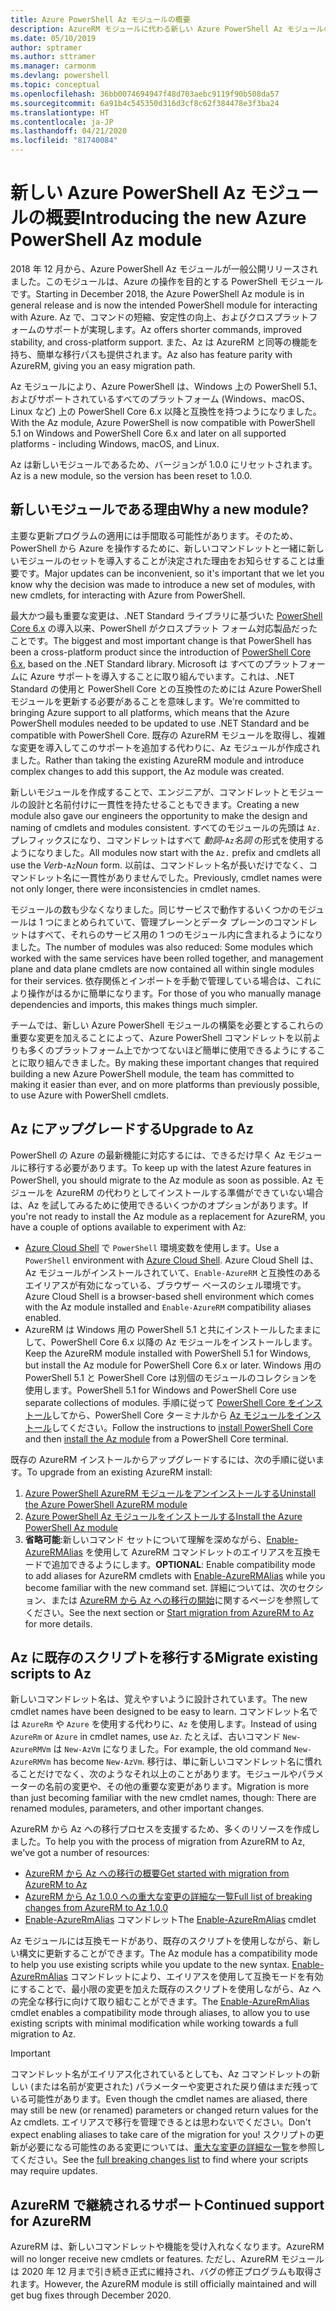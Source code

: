 ```yaml
---
title: Azure PowerShell Az モジュールの概要
description: AzureRM モジュールに代わる新しい Azure PowerShell Az モジュールの概要。
ms.date: 05/10/2019
author: sptramer
ms.author: sttramer
ms.manager: carmonm
ms.devlang: powershell
ms.topic: conceptual
ms.openlocfilehash: 36bb0074694947f48d703aebc9119f90b508da57
ms.sourcegitcommit: 6a91b4c545350d316d3cf8c62f384478e3f3ba24
ms.translationtype: HT
ms.contentlocale: ja-JP
ms.lasthandoff: 04/21/2020
ms.locfileid: "81740084"
---
```

# <a name="introducing-the-new-azure-powershell-az-module"></a><span data-ttu-id="18c19-103">新しい Azure PowerShell Az モジュールの概要</span><span class="sxs-lookup"><span data-stu-id="18c19-103">Introducing the new Azure PowerShell Az module</span></span>

<span data-ttu-id="18c19-104">2018 年 12 月から、Azure PowerShell Az モジュールが一般公開リリースされました。このモジュールは、Azure の操作を目的とする PowerShell モジュールです。</span><span class="sxs-lookup"><span data-stu-id="18c19-104">Starting in December 2018, the Azure PowerShell Az module is in general release and is now the intended PowerShell module for interacting with Azure.</span></span> <span data-ttu-id="18c19-105">Az で、コマンドの短縮、安定性の向上、およびクロスプラットフォームのサポートが実現します。</span><span class="sxs-lookup"><span data-stu-id="18c19-105">Az offers shorter commands, improved stability, and cross-platform support.</span></span> <span data-ttu-id="18c19-106">また、Az は AzureRM と同等の機能を持ち、簡単な移行パスも提供されます。</span><span class="sxs-lookup"><span data-stu-id="18c19-106">Az also has feature parity with AzureRM, giving you an easy migration path.</span></span>

<span data-ttu-id="18c19-107">Az モジュールにより、Azure PowerShell は、Windows 上の PowerShell 5.1、およびサポートされているすべてのプラットフォーム (Windows、macOS、Linux など) 上の PowerShell Core 6.x 以降と互換性を持つようになりました。</span><span class="sxs-lookup"><span data-stu-id="18c19-107">With the Az module, Azure PowerShell is now compatible with PowerShell 5.1 on Windows and PowerShell Core 6.x and later on all supported platforms - including Windows, macOS, and Linux.</span></span>

<span data-ttu-id="18c19-108">Az は新しいモジュールであるため、バージョンが 1.0.0 にリセットされます。</span><span class="sxs-lookup"><span data-stu-id="18c19-108">Az is a new module, so the version has been reset to 1.0.0.</span></span>

## <a name="why-a-new-module"></a><span data-ttu-id="18c19-109">新しいモジュールである理由</span><span class="sxs-lookup"><span data-stu-id="18c19-109">Why a new module?</span></span>

<span data-ttu-id="18c19-110">主要な更新プログラムの適用には手間取る可能性があります。そのため、PowerShell から Azure を操作するために、新しいコマンドレットと一緒に新しいモジュールのセットを導入することが決定された理由をお知らせすることは重要です。</span><span class="sxs-lookup"><span data-stu-id="18c19-110">Major updates can be inconvenient, so it's important that we let you know why the decision was made to introduce a new set of modules, with new cmdlets, for interacting with Azure from PowerShell.</span></span>

<span data-ttu-id="18c19-111">最大かつ最も重要な変更は、.NET Standard ライブラリに基づいた [PowerShell Core 6.x](/powershell/scripting/overview) の導入以来、PowerShell がクロスプラット フォーム対応製品だったことです。</span><span class="sxs-lookup"><span data-stu-id="18c19-111">The biggest and most important change is that PowerShell has been a cross-platform product since the introduction of [PowerShell Core 6.x](/powershell/scripting/overview), based on the .NET Standard library.</span></span>
<span data-ttu-id="18c19-112">Microsoft は すべてのプラットフォームに Azure サポートを導入することに取り組んでいます。これは、.NET Standard の使用と PowerShell Core との互換性のためには Azure PowerShell モジュールを更新する必要があることを意味します。</span><span class="sxs-lookup"><span data-stu-id="18c19-112">We're committed to bringing Azure support to all platforms, which means that the Azure PowerShell modules needed to be updated to use .NET Standard and be compatible with PowerShell Core.</span></span> <span data-ttu-id="18c19-113">既存の AzureRM モジュールを取得し、複雑な変更を導入してこのサポートを追加する代わりに、Az モジュールが作成されました。</span><span class="sxs-lookup"><span data-stu-id="18c19-113">Rather than taking the existing AzureRM module and introduce complex changes to add this support, the Az module was created.</span></span>

<span data-ttu-id="18c19-114">新しいモジュールを作成することで、エンジニアが、コマンドレットとモジュールの設計と名前付けに一貫性を持たせることもできます。</span><span class="sxs-lookup"><span data-stu-id="18c19-114">Creating a new module also gave our engineers the opportunity to make the design and naming of cmdlets and modules consistent.</span></span> <span data-ttu-id="18c19-115">すべてのモジュールの先頭は `Az.` プレフィックスになり、コマンドレットはすべて _動詞_-`Az`_名詞_ の形式を使用するようになりました。</span><span class="sxs-lookup"><span data-stu-id="18c19-115">All modules now start with the `Az.` prefix and cmdlets all use the _Verb_-`Az`_Noun_ form.</span></span> <span data-ttu-id="18c19-116">以前は、コマンドレット名が長いだけでなく、コマンドレット名に一貫性がありませんでした。</span><span class="sxs-lookup"><span data-stu-id="18c19-116">Previously, cmdlet names were not only longer, there were inconsistencies in cmdlet names.</span></span>

<span data-ttu-id="18c19-117">モジュールの数も少なくなりました。同じサービスで動作するいくつかのモジュールは 1 つにまとめられていて、管理プレーンとデータ プレーンのコマンドレットはすべて、それらのサービス用の 1 つのモジュール内に含まれるようになりました。</span><span class="sxs-lookup"><span data-stu-id="18c19-117">The number of modules was also reduced: Some modules which worked with the same services have been rolled together, and management plane and data plane cmdlets are now contained all within single modules for their services.</span></span> <span data-ttu-id="18c19-118">依存関係とインポートを手動で管理している場合は、これにより操作がはるかに簡単になります。</span><span class="sxs-lookup"><span data-stu-id="18c19-118">For those of you who manually manage dependencies and imports, this makes things much simpler.</span></span>

<span data-ttu-id="18c19-119">チームでは、新しい Azure PowerShell モジュールの構築を必要とするこれらの重要な変更を加えることによって、Azure PowerShell コマンドレットを以前よりも多くのプラットフォーム上でかつてないほど簡単に使用できるようにすることに取り組んできました。</span><span class="sxs-lookup"><span data-stu-id="18c19-119">By making these important changes that required building a new Azure PowerShell module, the team has committed to making it easier than ever, and on more platforms than previously possible, to use Azure with PowerShell cmdlets.</span></span>

## <a name="upgrade-to-az"></a><span data-ttu-id="18c19-120">Az にアップグレードする</span><span class="sxs-lookup"><span data-stu-id="18c19-120">Upgrade to Az</span></span>

<span data-ttu-id="18c19-121">PowerShell の Azure の最新機能に対応するには、できるだけ早く Az モジュールに移行する必要があります。</span><span class="sxs-lookup"><span data-stu-id="18c19-121">To keep up with the latest Azure features in PowerShell, you should migrate to the Az module as soon as possible.</span></span> <span data-ttu-id="18c19-122">Az モジュールを AzureRM の代わりとしてインストールする準備ができていない場合は、Az を試してみるために使用できるいくつかのオプションがあります。</span><span class="sxs-lookup"><span data-stu-id="18c19-122">If you're not ready to install the Az module as a replacement for AzureRM, you have a couple of options available to experiment with Az:</span></span>

* <span data-ttu-id="18c19-123">[Azure Cloud Shell](https://docs.microsoft.com/azure/cloud-shell/overview) で `PowerShell` 環境変数を使用します。</span><span class="sxs-lookup"><span data-stu-id="18c19-123">Use a `PowerShell` environment with [Azure Cloud Shell](https://docs.microsoft.com/azure/cloud-shell/overview).</span></span>
  <span data-ttu-id="18c19-124">Azure Cloud Shell は、Az モジュールがインストールされていて、`Enable-AzureRM` と互換性のあるエイリアスが有効になっている、ブラウザー ベースのシェル環境です。</span><span class="sxs-lookup"><span data-stu-id="18c19-124">Azure Cloud Shell is a browser-based shell environment which comes with the Az module installed and `Enable-AzureRM` compatibility aliases enabled.</span></span>
* <span data-ttu-id="18c19-125">AzureRM は Windows 用の PowerShell 5.1 と共にインストールしたままにして、PowerShell Core 6.x 以降の Az モジュールをインストールします。</span><span class="sxs-lookup"><span data-stu-id="18c19-125">Keep the AzureRM module installed with PowerShell 5.1 for Windows, but install the Az module for PowerShell Core 6.x or later.</span></span> <span data-ttu-id="18c19-126">Windows 用の PowerShell 5.1 と PowerShell Core は別個のモジュールのコレクションを使用します。</span><span class="sxs-lookup"><span data-stu-id="18c19-126">PowerShell 5.1 for Windows and PowerShell Core use separate collections of modules.</span></span> <span data-ttu-id="18c19-127">手順に従って [PowerShell Core をインストール](/powershell/scripting/install/installing-powershell-core-on-windows)してから、PowerShell Core ターミナルから [Az モジュールをインストール](install-az-ps.md)してください。</span><span class="sxs-lookup"><span data-stu-id="18c19-127">Follow the instructions to [install PowerShell Core](/powershell/scripting/install/installing-powershell-core-on-windows) and then [install the Az module](install-az-ps.md) from a PowerShell Core terminal.</span></span>

<span data-ttu-id="18c19-128">既存の AzureRM インストールからアップグレードするには、次の手順に従います。</span><span class="sxs-lookup"><span data-stu-id="18c19-128">To upgrade from an existing AzureRM install:</span></span>

1. [<span data-ttu-id="18c19-129">Azure PowerShell AzureRM モジュールをアンインストールする</span><span class="sxs-lookup"><span data-stu-id="18c19-129">Uninstall the Azure PowerShell AzureRM module</span></span>](/powershell/azure/uninstall-az-ps#uninstall-the-azurerm-module)
2. [<span data-ttu-id="18c19-130">Azure PowerShell Az モジュールをインストールする</span><span class="sxs-lookup"><span data-stu-id="18c19-130">Install the Azure PowerShell Az module</span></span>](install-az-ps.md)
3. <span data-ttu-id="18c19-131">__省略可能__:新しいコマンド セットについて理解を深めながら、[Enable-AzureRMAlias](/powershell/module/az.accounts/enable-azurermalias) を使用して AzureRM コマンドレットのエイリアスを互換モードで追加できるようにします。</span><span class="sxs-lookup"><span data-stu-id="18c19-131">__OPTIONAL__: Enable compatibility mode to add aliases for AzureRM cmdlets with [Enable-AzureRMAlias](/powershell/module/az.accounts/enable-azurermalias) while you become familiar with the new command set.</span></span> <span data-ttu-id="18c19-132">詳細については、次のセクション、または [AzureRM から Az への移行の開始](migrate-from-azurerm-to-az.md)に関するページを参照してください。</span><span class="sxs-lookup"><span data-stu-id="18c19-132">See the next section or [Start migration from AzureRM to Az](migrate-from-azurerm-to-az.md) for more details.</span></span>

## <a name="migrate-existing-scripts-to-az"></a><span data-ttu-id="18c19-133">Az に既存のスクリプトを移行する</span><span class="sxs-lookup"><span data-stu-id="18c19-133">Migrate existing scripts to Az</span></span>

<span data-ttu-id="18c19-134">新しいコマンドレット名は、覚えやすいように設計されています。</span><span class="sxs-lookup"><span data-stu-id="18c19-134">The new cmdlet names have been designed to be easy to learn.</span></span> <span data-ttu-id="18c19-135">コマンドレット名では `AzureRm` や `Azure` を使用する代わりに、`Az` を使用します。</span><span class="sxs-lookup"><span data-stu-id="18c19-135">Instead of using `AzureRm` or `Azure` in cmdlet names, use `Az`.</span></span> <span data-ttu-id="18c19-136">たとえば、古いコマンド `New-AzureRMVm` は `New-AzVm` になりました。</span><span class="sxs-lookup"><span data-stu-id="18c19-136">For example, the old command `New-AzureRMVm` has become `New-AzVm`.</span></span>
<span data-ttu-id="18c19-137">移行は、単に新しいコマンドレット名に慣れることだけでなく、次のようなそれ以上のことがあります。モジュールやパラメーターの名前の変更や、その他の重要な変更があります。</span><span class="sxs-lookup"><span data-stu-id="18c19-137">Migration is more than just becoming familiar with the new cmdlet names, though: There are renamed modules, parameters, and other important changes.</span></span>

<span data-ttu-id="18c19-138">AzureRM から Az への移行プロセスを支援するため、多くのリソースを作成しました。</span><span class="sxs-lookup"><span data-stu-id="18c19-138">To help you with the process of migration from AzureRM to Az, we've got a number of resources:</span></span>

* [<span data-ttu-id="18c19-139">AzureRM から Az への移行の概要</span><span class="sxs-lookup"><span data-stu-id="18c19-139">Get started with migration from AzureRM to Az</span></span>](migrate-from-azurerm-to-az.md)
* [<span data-ttu-id="18c19-140">AzureRM から Az 1.0.0 への重大な変更の詳細な一覧</span><span class="sxs-lookup"><span data-stu-id="18c19-140">Full list of breaking changes from AzureRM to Az 1.0.0</span></span>](migrate-az-1.0.0.md)
* <span data-ttu-id="18c19-141">[Enable-AzureRmAlias](/powershell/module/az.accounts/enable-azurermalias) コマンドレット</span><span class="sxs-lookup"><span data-stu-id="18c19-141">The [Enable-AzureRmAlias](/powershell/module/az.accounts/enable-azurermalias) cmdlet</span></span>

<span data-ttu-id="18c19-142">Az モジュールには互換モードがあり、既存のスクリプトを使用しながら、新しい構文に更新することができます。</span><span class="sxs-lookup"><span data-stu-id="18c19-142">The Az module has a compatibility mode to help you use existing scripts while you update to the new syntax.</span></span> <span data-ttu-id="18c19-143">[Enable-AzureRmAlias](/powershell/module/az.accounts/enable-azurermalias) コマンドレットにより、エイリアスを使用して互換モードを有効にすることで、最小限の変更を加えた既存のスクリプトを使用しながら、Az への完全な移行に向けて取り組むことができます。</span><span class="sxs-lookup"><span data-stu-id="18c19-143">The [Enable-AzureRmAlias](/powershell/module/az.accounts/enable-azurermalias) cmdlet enables a compatibility mode through aliases, to allow you to use existing scripts with minimal modification while working towards a full migration to Az.</span></span>

> [!IMPORTANT]
> <span data-ttu-id="18c19-144">コマンドレット名がエイリアス化されているとしても、Az コマンドレットの新しい (または名前が変更された) パラメーターや変更された戻り値はまだ残っている可能性があります。</span><span class="sxs-lookup"><span data-stu-id="18c19-144">Even though the cmdlet names are aliased, there may still be new (or renamed) parameters or changed return values for the Az cmdlets.</span></span> <span data-ttu-id="18c19-145">エイリアスで移行を管理できるとは思わないでください。</span><span class="sxs-lookup"><span data-stu-id="18c19-145">Don't expect enabling aliases to take care of the migration for you!</span></span> <span data-ttu-id="18c19-146">スクリプトの更新が必要になる可能性のある変更については、[重大な変更の詳細な一覧](migrate-az-1.0.0.md)を参照してください。</span><span class="sxs-lookup"><span data-stu-id="18c19-146">See the [full breaking changes list](migrate-az-1.0.0.md) to find where your scripts may require updates.</span></span>

## <a name="continued-support-for-azurerm"></a><span data-ttu-id="18c19-147">AzureRM で継続されるサポート</span><span class="sxs-lookup"><span data-stu-id="18c19-147">Continued support for AzureRM</span></span>

<span data-ttu-id="18c19-148">AzureRM は、新しいコマンドレットや機能を受け入れなくなります。</span><span class="sxs-lookup"><span data-stu-id="18c19-148">AzureRM will no longer receive new cmdlets or features.</span></span> <span data-ttu-id="18c19-149">ただし、AzureRM モジュールは 2020 年 12 月まで引き続き正式に維持され、バグの修正プログラムも取得されます。</span><span class="sxs-lookup"><span data-stu-id="18c19-149">However, the AzureRM module is still officially maintained and will get bug fixes through December 2020.</span></span>
